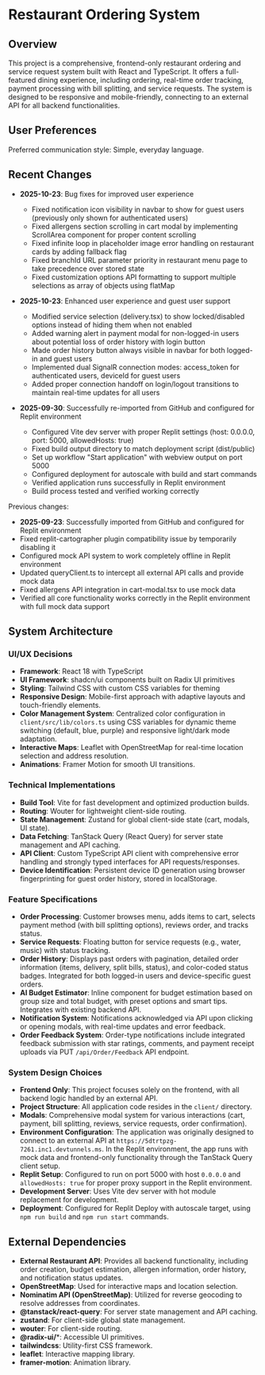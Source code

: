 # Restaurant Ordering System

## Overview

This project is a comprehensive, frontend-only restaurant ordering and service request system built with React and TypeScript. It offers a full-featured dining experience, including ordering, real-time order tracking, payment processing with bill splitting, and service requests. The system is designed to be responsive and mobile-friendly, connecting to an external API for all backend functionalities.

## User Preferences

Preferred communication style: Simple, everyday language.

## Recent Changes
- **2025-10-23**: Bug fixes for improved user experience
  - Fixed notification icon visibility in navbar to show for guest users (previously only shown for authenticated users)
  - Fixed allergens section scrolling in cart modal by implementing ScrollArea component for proper content scrolling
  - Fixed infinite loop in placeholder image error handling on restaurant cards by adding fallback flag
  - Fixed branchId URL parameter priority in restaurant menu page to take precedence over stored state
  - Fixed customization options API formatting to support multiple selections as array of objects using flatMap

- **2025-10-23**: Enhanced user experience and guest user support
  - Modified service selection (delivery.tsx) to show locked/disabled options instead of hiding them when not enabled
  - Added warning alert in payment modal for non-logged-in users about potential loss of order history with login button
  - Made order history button always visible in navbar for both logged-in and guest users
  - Implemented dual SignalR connection modes: access_token for authenticated users, deviceId for guest users
  - Added proper connection handoff on login/logout transitions to maintain real-time updates for all users

- **2025-09-30**: Successfully re-imported from GitHub and configured for Replit environment
  - Configured Vite dev server with proper Replit settings (host: 0.0.0.0, port: 5000, allowedHosts: true)
  - Fixed build output directory to match deployment script (dist/public)
  - Set up workflow "Start application" with webview output on port 5000
  - Configured deployment for autoscale with build and start commands
  - Verified application runs successfully in Replit environment
  - Build process tested and verified working correctly

Previous changes:
- **2025-09-23**: Successfully imported from GitHub and configured for Replit environment
- Fixed replit-cartographer plugin compatibility issue by temporarily disabling it
- Configured mock API system to work completely offline in Replit environment
- Updated queryClient.ts to intercept all external API calls and provide mock data
- Fixed allergens API integration in cart-modal.tsx to use mock data
- Verified all core functionality works correctly in the Replit environment with full mock data support

## System Architecture

### UI/UX Decisions
- **Framework**: React 18 with TypeScript
- **UI Framework**: shadcn/ui components built on Radix UI primitives
- **Styling**: Tailwind CSS with custom CSS variables for theming
- **Responsive Design**: Mobile-first approach with adaptive layouts and touch-friendly elements.
- **Color Management System**: Centralized color configuration in `client/src/lib/colors.ts` using CSS variables for dynamic theme switching (default, blue, purple) and responsive light/dark mode adaptation.
- **Interactive Maps**: Leaflet with OpenStreetMap for real-time location selection and address resolution.
- **Animations**: Framer Motion for smooth UI transitions.

### Technical Implementations
- **Build Tool**: Vite for fast development and optimized production builds.
- **Routing**: Wouter for lightweight client-side routing.
- **State Management**: Zustand for global client-side state (cart, modals, UI state).
- **Data Fetching**: TanStack Query (React Query) for server state management and API caching.
- **API Client**: Custom TypeScript API client with comprehensive error handling and strongly typed interfaces for API requests/responses.
- **Device Identification**: Persistent device ID generation using browser fingerprinting for guest order history, stored in localStorage.

### Feature Specifications
- **Order Processing**: Customer browses menu, adds items to cart, selects payment method (with bill splitting options), reviews order, and tracks status.
- **Service Requests**: Floating button for service requests (e.g., water, music) with status tracking.
- **Order History**: Displays past orders with pagination, detailed order information (items, delivery, split bills, status), and color-coded status badges. Integrated for both logged-in users and device-specific guest orders.
- **AI Budget Estimator**: Inline component for budget estimation based on group size and total budget, with preset options and smart tips. Integrates with existing backend API.
- **Notification System**: Notifications acknowledged via API upon clicking or opening modals, with real-time updates and error feedback.
- **Order Feedback System**: Order-type notifications include integrated feedback submission with star ratings, comments, and payment receipt uploads via PUT `/api/Order/Feedback` API endpoint.

### System Design Choices
- **Frontend Only**: This project focuses solely on the frontend, with all backend logic handled by an external API.
- **Project Structure**: All application code resides in the `client/` directory.
- **Modals**: Comprehensive modal system for various interactions (cart, payment, bill splitting, reviews, service requests, order confirmation).
- **Environment Configuration**: The application was originally designed to connect to an external API at `https://5dtrtpzg-7261.inc1.devtunnels.ms`. In the Replit environment, the app runs with mock data and frontend-only functionality through the TanStack Query client setup.
- **Replit Setup**: Configured to run on port 5000 with host `0.0.0.0` and `allowedHosts: true` for proper proxy support in the Replit environment.
- **Development Server**: Uses Vite dev server with hot module replacement for development.
- **Deployment**: Configured for Replit Deploy with autoscale target, using `npm run build` and `npm run start` commands.

## External Dependencies

- **External Restaurant API**: Provides all backend functionality, including order creation, budget estimation, allergen information, order history, and notification status updates.
- **OpenStreetMap**: Used for interactive maps and location selection.
- **Nominatim API (OpenStreetMap)**: Utilized for reverse geocoding to resolve addresses from coordinates.
- **@tanstack/react-query**: For server state management and API caching.
- **zustand**: For client-side global state management.
- **wouter**: For client-side routing.
- **@radix-ui/***: Accessible UI primitives.
- **tailwindcss**: Utility-first CSS framework.
- **leaflet**: Interactive mapping library.
- **framer-motion**: Animation library.